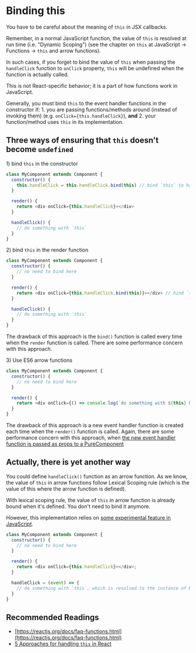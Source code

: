 # Binding this

You have to be careful about the meaning of `this` in JSX callbacks.

Remember, in a normal JavaScript function, the value of `this` is resolved at run time \(i.e. "Dynamic Scoping"\) \(see the chapter on `this` at JavaScript -&gt; Functions -&gt; `this` and arrow functions\).

In such cases, if you forget to bind the value of `this` when passing the `handleClick` function to `onClick` property, `this` will be undefined when the function is actually called.

This is not React-specific behavior; it is a part of how functions work in JavaScript.

Generally, you must bind `this` to the event handler functions in the constructor if: 1. you are passing functions/methods around \(instead of invoking them\) \(e.g. `onClick={this.handleClick}`\), **and** 2. your function/method uses `this` in its implementation.

## Three ways of ensuring that `this` doesn't become `undefined`

1\) bind `this` in the constructor

```javascript
class MyComponent extends Component {
  constructor() {
    this.handleClick = this.handleClick.bind(this) // bind `this` to handleClick() here
  }

  render() {
    return <div onClick={this.handleClick}></div>
  }

  handleClick() {
    // do something with `this`
  }
}
```

2\) bind `this` in the render function

```javascript
class MyComponent extends Component {
  constructor() {
    // no need to bind here
  }

  render() {
    return <div onClick={this.handleClick.bind(this)}></div> // bind `this` to handleClick() here
  }

  handleClick() {
    // do something with `this`
  }
}
```

The drawback of this approach is the `bind()` function is called every time when the `render` function is called. There are some performance concern with this approach.

3\) Use ES6 arrow functions

```javascript
class MyComponent extends Component {
  constructor() {
    // no need to bind here
  }

  render() {
    return <div onClick={() => console.log(`do something with ${this} here`)} ></div> // use arrow function instead
  }
}
```

The drawback of this approach is a new event handler function is created each time when the `render()` function is called. Again, there are some performance concern with this approach, when [the new event handler function is passed as props to a PureComponent](https://medium.freecodecamp.org/why-arrow-functions-and-bind-in-reacts-render-are-problematic-f1c08b060e36)

## Actually, there is yet another way

You could define `handleClick()` function as an arrow function. As we know, the value of `this` in arrow functions follow Lexical Scoping rule \(which is the value of this where the arrow function is defined\).

With lexical scoping rule, the value of `this` in arrow function is already bound when it's defined. You don't need to bind it anymore.

However, this implementation relies on [some experimental feature in JavaScript](https://github.com/tc39/proposal-class-fields).

```javascript
class MyComponent extends Component {
  constructor() {
    // no need to bind here
  }

  render() {
    return <div onClick={this.handleClick}></div>;
  }

  handleClick = (event) => {
    // do something with `this`, which is resolved to the instance of React component by lexical scoping rule
  }
}
```

## Recommended Readings

* [https://reactjs.org/docs/faq-functions.html](https://reactjs.org/docs/faq-functions.html)
* [5 Approaches for handling `this` in React](https://medium.freecodecamp.org/react-binding-patterns-5-approaches-for-handling-this-92c651b5af56)

